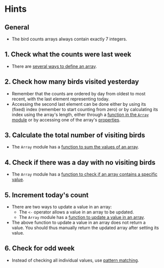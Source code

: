 # Hints

## General

- The bird counts arrays always contain exactly 7 integers.

## 1. Check what the counts were last week

- There are [several ways to define an array][creating-arrays].

## 2. Check how many birds visited yesterday

- Remember that the counts are ordered by day from oldest to most recent, with the last element representing today.
- Accessing the second last element can be done either by using its (fixed) index (remember to start counting from zero) or by calculating its index using the array's length, either through a [function in the `Array` module][length-function] or by accessing one of the array's [properties][length-property].

## 3. Calculate the total number of visiting birds

- The `Array` module has a [function to sum the values of an array][sum-function].

## 4. Check if there was a day with no visiting birds

- The `Array` module has a [function to check if an array contains a specific value][contains-function].

## 5. Increment today's count

- There are two ways to update a value in an array:
  - The `<-` operator allows a value in an array to be updated.
  - The `Array` module has a [function to update a value in an array][set-function].
- The above function to update a value in an array does not return a value. You should thus manually return the updated array after setting its value.

## 6. Check for odd week

- Instead of checking all individual values, use [pattern matching][pattern-matching-array].

[creating-arrays]: https://docs.microsoft.com/en-us/dotnet/fsharp/language-reference/arrays#creating-arrays
[length-function]: https://msdn.microsoft.com/visualfsharpdocs/conceptual/array.length%5b%27t%5d-function-%5bfsharp%5d
[length-property]: https://docs.microsoft.com/en-us/dotnet/api/system.array.length?redirectedfrom=MSDN&view=netcore-3.1#System_Array_Length
[sum-function]: https://msdn.microsoft.com/visualfsharpdocs/conceptual/array.sum%5b%5et%5d-function-%5bfsharp%5d
[contains-function]: https://msdn.microsoft.com/nl-nl/visualfsharpdocs/conceptual/array.contains%5b't%5d-function-%5bfsharp%5d
[set-function]: https://msdn.microsoft.com/nl-nl/visualfsharpdocs/conceptual/array.set%5b't%5d-function-%5bfsharp%5d
[pattern-matching-array]: https://docs.microsoft.com/en-us/dotnet/fsharp/language-reference/pattern-matching#array-pattern